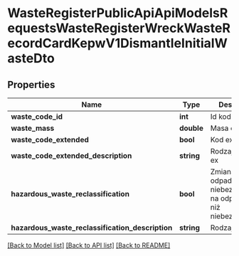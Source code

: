 # WasteRegisterPublicApiApiModelsRequestsWasteRegisterWreckWasteRecordCardKepwV1DismantleInitialWasteDto

## Properties
Name | Type | Description | Notes
------------ | ------------- | ------------- | -------------
**waste_code_id** | **int** | Id kodu odpadu | [optional] 
**waste_mass** | **double** | Masa odpadów | [optional] 
**waste_code_extended** | **bool** | Kod ex | [optional] 
**waste_code_extended_description** | **string** | Rodzaj odpadu ex | [optional] 
**hazardous_waste_reclassification** | **bool** | Zmiana statusu odpadów niebezpiecznych na odpady inne niż niebezpieczne | [optional] 
**hazardous_waste_reclassification_description** | **string** | Rodzaj odpadu | [optional] 

[[Back to Model list]](../README.md#documentation-for-models) [[Back to API list]](../README.md#documentation-for-api-endpoints) [[Back to README]](../README.md)


